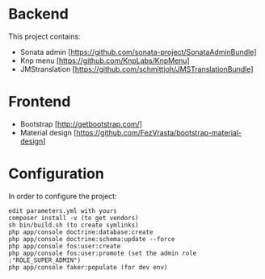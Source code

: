 # Backend

This project contains:

* Sonata admin [https://github.com/sonata-project/SonataAdminBundle]
* Knp menu [https://github.com/KnpLabs/KnpMenu]
* JMStranslation [https://github.com/schmittjoh/JMSTranslationBundle]

# Frontend

* Bootstrap [http://getbootstrap.com/]
* Material design [https://github.com/FezVrasta/bootstrap-material-design]

# Configuration

In order to configure the project:

	edit parameters.yml with yours
	composer install -v (to get vendors)
	sh bin/build.sh (to create symlinks)
	php app/console doctrine:database:create
	php app/console doctrine:schema:update --force
	php app/console fos:user:create 
	php app/console fos:user:promote (set the admin role :"ROLE_SUPER_ADMIN")
	php app/console faker:populate (for dev env)
